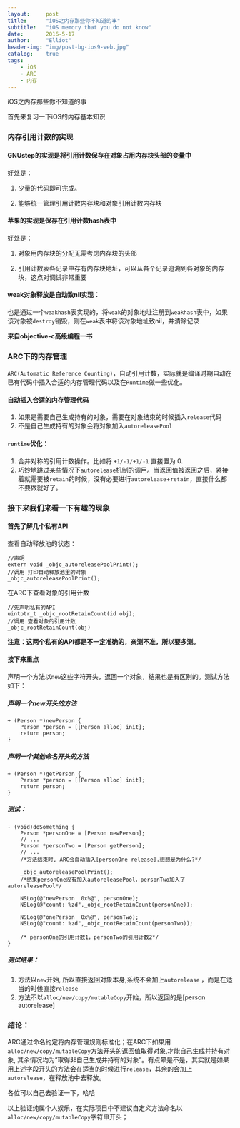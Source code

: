 ```yaml
---
layout:     post
title:      "iOS之内存那些你不知道的事"
subtitle:   "iOS memory that you do not know"
date:       2016-5-17
author:     "Elliot"
header-img: "img/post-bg-ios9-web.jpg"
catalog:    true
tags:
    - iOS
    - ARC
    - 内存
---
```


iOS之内存那些你不知道的事

首先来复习一下iOS的内存基本知识

### 内存引用计数的实现

#### GNUstep的实现是将引用计数保存在对象占用内存块头部的变量中

好处是：

1. 少量的代码即可完成。

2. 能够统一管理引用计数内存块和对象引用计数内存块

#### 苹果的实现是保存在引用计数hash表中

好处是：

1. 对象用内存块的分配无需考虑内存块的头部

2. 引用计数表各记录中存有内存块地址，可以从各个记录追溯到各对象的内存块，这点对调试非常重要

#### weak对象释放是自动致nil实现：

也是通过一个`weakhash`表实现的，将`weak`的对象地址注册到`weakhash`表中，如果该对象被`destroy`销毁，则在`weak`表中将该对象地址致nil，并清除记录

**来自objective-c高级编程一书**

### ARC下的内存管理

`ARC(Automatic Reference Counting)`，自动引用计数，实际就是编译时期自动在已有代码中插入合适的内存管理代码以及在`Runtime`做一些优化。

#### 自动插入合适的内存管理代码

1. 如果是需要自己生成持有的对象，需要在对象结束的时候插入`release`代码
2. 不是自己生成持有的对象会将对象加入`autoreleasePool`

#### `runtime`优化：

1. 合并对称的引用计数操作。比如将 `+1/-1/+1/-1` 直接置为 0.
2. 巧妙地跳过某些情况下`autorelease`机制的调用。当返回值被返回之后，紧接着就需要被`retain`的时候，没有必要进行`autorelease`+`retain`，直接什么都不要做就好了。


### 接下来我们来看一下有趣的现象

#### 首先了解几个私有API

查看自动释放池的状态：

```objective_c
//声明
extern void _objc_autoreleasePoolPrint();
//调用 打印自动释放池里的对象
_objc_autoreleasePoolPrint();
```

在ARC下查看对象的引用计数

```objective_c
//先声明私有的API
uintptr_t _objc_rootRetainCount(id obj);
//调用 查看对象的引用计数
_objc_rootRetainCount(obj)
```

**注意：这两个私有的API都是不一定准确的，亲测不准，所以要多测。**

#### 接下来重点

声明一个方法以`new`这些字符开头，返回一个对象，结果也是有区别的。测试方法如下：

##### 声明一个new开头的方法

```objective_c
+ (Person *)newPerson {
    Person *person = [[Person alloc] init];
    return person;
}
```
##### 声明一个其他命名开头的方法

```objective_c
+ (Person *)getPerson {
    Person *person = [[Person alloc] init];
    return person;
}
```
##### 测试：

```objective_c
- (void)doSomething {
    Person *personOne = [Person newPerson];
    // ...
    Person *personTwo = [Person getPerson];
    // ...
    /*方法结束时, ARC会自动插入[personOne release].想想是为什么?*/

    _objc_autoreleasePoolPrint();
    /*结果personOne没有加入autoreleasePool，personTwo加入了autoreleasePool*/

    NSLog(@"newPerson  0x%@", personOne);
    NSLog(@"count: %zd",_objc_rootRetainCount(personOne));

    NSLog(@"onePerson  0x%@", personTwo);
    NSLog(@"count: %zd",_objc_rootRetainCount(personTwo));

    /* personOne的引用计数1，personTwo的引用计数2*/
}
```
##### 测试结果：

 1. 方法以`new`开始, 所以直接返回对象本身,系统不会加上`autorelease` ，而是在适当的时候直接`release`
 2. 方法不以`alloc/new/copy/mutableCopy`开始，所以返回的是[person autorelease]

### 结论：

ARC通过命名约定将内存管理规则标准化；在ARC下如果用`alloc/new/copy/mutableCopy`方法开头的返回值取得对象,才能自己生成并持有对象, 其余情况均为”取得非自己生成并持有的对象”。有点晕是不是，其实就是如果用上述字段开头的方法会在适当的时候进行`release`，其余的会加上`autorelease`，在释放池中去释放。

各位可以自己去验证一下，哈哈

以上验证纯属个人娱乐，在实际项目中不建议自定义方法命名以`alloc/new/copy/mutableCopy`字符串开头；
